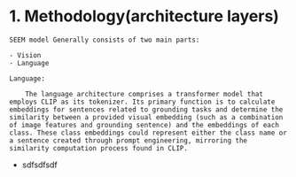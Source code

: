 # 1. Methodology(architecture layers) <br>
    SEEM model Generally consists of two main parts:
    
    - Vision  
    - Language

    Language:
        
        The language architecture comprises a transformer model that employs CLIP as its tokenizer. Its primary function is to calculate embeddings for sentences related to grounding tasks and determine the similarity between a provided visual embedding (such as a combination of image features and grounding sentence) and the embeddings of each class. These class embeddings could represent either the class name or a sentence created through prompt engineering, mirroring the similarity computation process found in CLIP.
    

- sdfsdfsdf
